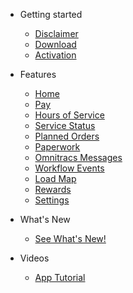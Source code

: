 - Getting started
  - [Disclaimer](getting-started.md#disclaimer)
  - [Download](getting-started.md#download)
  - [Activation](getting-started.md#activation)

- Features
  - [Home](home.md)
  - [Pay](pay.md)
  - [Hours of Service](hos.md)
  - [Service Status](servicestatus.md)
  - [Planned Orders](planned.md)
  - [Paperwork](paperwork.md)
  - [Omnitracs Messages](messages.md)
  - [Workflow Events](workflow.md)
  - [Load Map](loadmap.md)
  - [Rewards](rewards.md)
  - [Settings](settings.md)

- What's New
  - [See What's New!](whatsnew.md) 

- Videos
  - [App Tutorial](videos.md)
